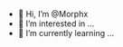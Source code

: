 - 👋 Hi, I’m @Morphx
- 👀 I’m interested in ...
- 🌱 I’m currently learning ...

<!---
Morphx07/Morphx07 is a ✨ special ✨ repository because its `README.md` (this file) appears on your GitHub profile.
You can click the Preview link to take a look at your changes.
--->
